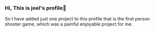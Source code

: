 ### Hi, This is joel's profile👋
So I have added just one project to this profile that is the first person shooter game, which was a painful enjoyable project for me.
<!--
**njjoel/njjoel** is a ✨ _special_ ✨ repository because its `README.md` (this file) appears on your GitHub profile.

Here are some ideas to get you started:

- 🔭 I’m currently working on to land a dream job
- 🌱 I’m currently learning many stuff
- 👯 I’m looking to collaborate on many projects
- 🤔 I’m looking for help with many things to learn
- 💬 Ask me about anything
- 📫 How to reach me: search me on linkedin
- ⚡ Fun fact: I am a nice person
-->

